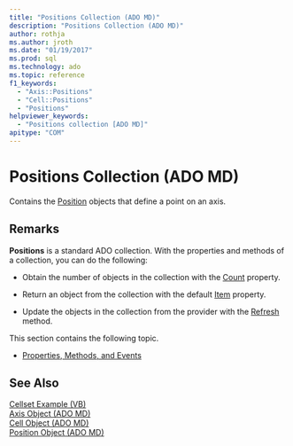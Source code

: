 ```yaml
---
title: "Positions Collection (ADO MD)"
description: "Positions Collection (ADO MD)"
author: rothja
ms.author: jroth
ms.date: "01/19/2017"
ms.prod: sql
ms.technology: ado
ms.topic: reference
f1_keywords:
  - "Axis::Positions"
  - "Cell::Positions"
  - "Positions"
helpviewer_keywords:
  - "Positions collection [ADO MD]"
apitype: "COM"
---
```

# Positions Collection (ADO MD)
Contains the [Position](./position-object-ado-md.md) objects that define a point on an axis.  
  
## Remarks  
 **Positions** is a standard ADO collection. With the properties and methods of a collection, you can do the following:  
  
-   Obtain the number of objects in the collection with the [Count](../ado-api/count-property-ado.md) property.  
  
-   Return an object from the collection with the default [Item](../ado-api/item-property-ado.md) property.  
  
-   Update the objects in the collection from the provider with the [Refresh](../ado-api/refresh-method-ado.md) method.  
  
 This section contains the following topic.  
  
-   [Properties, Methods, and Events](./positions-collection-properties-methods-and-events.md)  
  
## See Also  
 [Cellset Example (VB)](./cellset-example-vb.md)   
 [Axis Object (ADO MD)](./axis-object-ado-md.md)   
 [Cell Object (ADO MD)](./cell-object-ado-md.md)   
 [Position Object (ADO MD)](./position-object-ado-md.md)